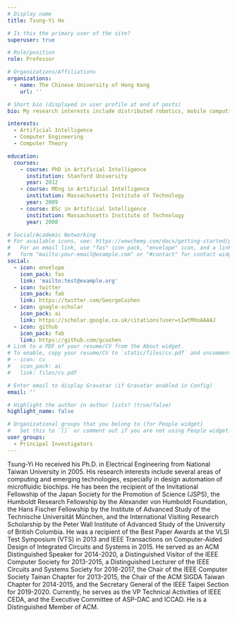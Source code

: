 ```yaml
---
# Display name
title: Tsung-Yi Ho

# Is this the primary user of the site?
superuser: true

# Role/position
role: Professor

# Organizations/Affiliations
organizations:
  - name: The Chinese University of Hong Kong
    url: ''

# Short bio (displayed in user profile at end of posts)
bio: My research interests include distributed robotics, mobile computing and programmable matter.

interests:
  - Artificial Intelligence
  - Computer Engineering
  - Computer Theory

education:
  courses:
    - course: PhD in Artificial Intelligence
      institution: Stanford University
      year: 2012
    - course: MEng in Artificial Intelligence
      institution: Massachusetts Institute of Technology
      year: 2009
    - course: BSc in Artificial Intelligence
      institution: Massachusetts Institute of Technology
      year: 2008

# Social/Academic Networking
# For available icons, see: https://wowchemy.com/docs/getting-started/page-builder/#icons
#   For an email link, use "fas" icon pack, "envelope" icon, and a link in the
#   form "mailto:your-email@example.com" or "#contact" for contact widget.
social:
  - icon: envelope
    icon_pack: fas
    link: 'mailto:test@example.org'
  - icon: twitter
    icon_pack: fab
    link: https://twitter.com/GeorgeCushen
  - icon: google-scholar
    icon_pack: ai
    link: https://scholar.google.co.uk/citations?user=sIwtMXoAAAAJ
  - icon: github
    icon_pack: fab
    link: https://github.com/gcushen
# Link to a PDF of your resume/CV from the About widget.
# To enable, copy your resume/CV to `static/files/cv.pdf` and uncomment the lines below.
# - icon: cv
#   icon_pack: ai
#   link: files/cv.pdf

# Enter email to display Gravatar (if Gravatar enabled in Config)
email: ''

# Highlight the author in author lists? (true/false)
highlight_name: false

# Organizational groups that you belong to (for People widget)
#   Set this to `[]` or comment out if you are not using People widget.
user_groups:
  - Principal Investigators
---
```


Tsung-Yi Ho received his Ph.D. in Electrical Engineering from National Taiwan University in 2005. His research interests include several areas of computing and emerging technologies, especially in design automation of microfluidic biochips. He has been the recipient of the Invitational Fellowship of the Japan Society for the Promotion of Science (JSPS), the Humboldt Research Fellowship by the Alexander von Humboldt Foundation, the Hans Fischer Fellowship by the Institute of Advanced Study of the Technische Universität München, and the International Visiting Research Scholarship by the Peter Wall Institute of Advanced Study of the University of British Columbia. He was a recipient of the Best Paper Awards at the VLSI Test Symposium (VTS) in 2013 and IEEE Transactions on Computer-Aided Design of Integrated Circuits and Systems in 2015. He served as an ACM Distinguished Speaker for 2014-2020, a Distinguished Visitor of the IEEE Computer Society for 2013-2015, a Distinguished Lecturer of the IEEE Circuits and Systems Society for 2016-2017, the Chair of the IEEE Computer Society Tainan Chapter for 2013-2015, the Chair of the ACM SIGDA Taiwan Chapter for 2014-2015, and the Secretary General of the IEEE Taipei Section for 2019-2020. Currently, he serves as the VP Technical Activities of IEEE CEDA, and the Executive Committee of ASP-DAC and ICCAD. He is a Distinguished Member of ACM.
